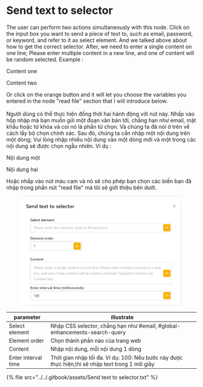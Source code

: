 # Send text to selector

The user can perform two actions simultaneously with this node. Click on the input box you want to send a piece of text to, such as email, password, or keyword, and refer to it as select element. And we talked above about how to get the correct selector. After, we need to enter a single content on one line; Please enter multiple content in a new line, and one of content will be random selected. Example :&#x20;

&#x20;    Content one

&#x20;    Content two

Or click on the orange button and it will let you choose the variables you entered in the node "read file" section that I will introduce below. \
\
Người dùng có thể thực hiện đồng thời hai hành động với nút này. Nhấp vào hộp nhập mà bạn muốn gửi một đoạn văn bản tới, chẳng hạn như email, mật khẩu hoặc từ khóa và coi nó là phần tử chọn. Và chúng ta đã nói ở trên về cách lấy bộ chọn chính xác. Sau đó, chúng ta cần nhập một nội dung trên một dòng; Vui lòng nhập nhiều nội dung vào một dòng mới và một trong các nội dung sẽ được chọn ngẫu nhiên. Ví dụ :&#x20;

&#x20;Nội dung một&#x20;

Nội dung hai&#x20;

Hoặc nhấp vào nút màu cam và nó sẽ cho phép bạn chọn các biến bạn đã nhập trong phần nút "read file" mà tôi sẽ giới thiệu bên dưới.



<figure><img src="../../.gitbook/assets/Send text to selector.png" alt=""><figcaption></figcaption></figure>

| parameter           | illustrate                                                                                        |
| ------------------- | ------------------------------------------------------------------------------------------------- |
| Select element      | Nhập CSS selector, chẳng hạn như #email, #global-enhancements-search-query                        |
| Element order       | Chọn thành phần nào của trang web                                                                 |
| Content             | Nhập nội dung, mỗi nội dung 1 dòng                                                                |
| Enter interval time | Thời gian nhập tối đa. Ví dụ: 100: Nếu bước này được thực hiện,thì sẽ nhập text trong 1 mili giây |

{% file src="../../.gitbook/assets/Send text to selector.txt" %}
